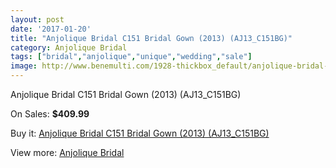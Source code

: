 ```yaml
---
layout: post
date: '2017-01-20'
title: "Anjolique Bridal C151 Bridal Gown (2013) (AJ13_C151BG)"
category: Anjolique Bridal
tags: ["bridal","anjolique","unique","wedding","sale"]
image: http://www.benemulti.com/1928-thickbox_default/anjolique-bridal-c151-bridal-gown-2013-aj13c151bg.jpg
---
```

Anjolique Bridal C151 Bridal Gown (2013) (AJ13_C151BG)

On Sales: **$409.99**
<a href="https://www.benemulti.com/en/anjolique-bridal/770-anjolique-bridal-c151-bridal-gown-2013-aj13c151bg.html"><amp-img layout="responsive" width="600" height="600" src="//www.benemulti.com/1928-thickbox_default/anjolique-bridal-c151-bridal-gown-2013-aj13c151bg.jpg" alt="Anjolique Bridal C151 Bridal Gown (2013) (AJ13_C151BG) 0" /></a>
<a href="https://www.benemulti.com/en/anjolique-bridal/770-anjolique-bridal-c151-bridal-gown-2013-aj13c151bg.html"><amp-img layout="responsive" width="600" height="600" src="//www.benemulti.com/1929-thickbox_default/anjolique-bridal-c151-bridal-gown-2013-aj13c151bg.jpg" alt="Anjolique Bridal C151 Bridal Gown (2013) (AJ13_C151BG) 1" /></a>

Buy it: [Anjolique Bridal C151 Bridal Gown (2013) (AJ13_C151BG)](https://www.benemulti.com/en/anjolique-bridal/770-anjolique-bridal-c151-bridal-gown-2013-aj13c151bg.html "Anjolique Bridal C151 Bridal Gown (2013) (AJ13_C151BG)")

View more: [Anjolique Bridal](https://www.benemulti.com/en/10-anjolique-bridal "Anjolique Bridal")